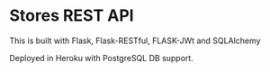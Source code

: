 # Stores REST API

This is built with Flask, Flask-RESTful, FLASK-JWt and SQLAlchemy

Deployed in Heroku with PostgreSQL DB support. 